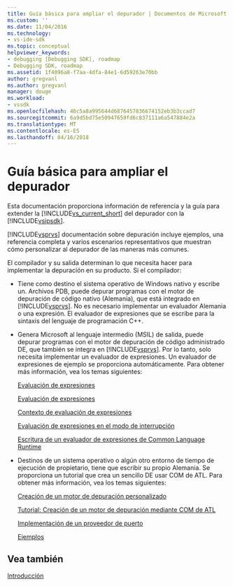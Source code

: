 ```yaml
---
title: Guía básica para ampliar el depurador | Documentos de Microsoft
ms.custom: ''
ms.date: 11/04/2016
ms.technology:
- vs-ide-sdk
ms.topic: conceptual
helpviewer_keywords:
- debugging [Debugging SDK], roadmap
- Debugging SDK, roadmap
ms.assetid: 1f4096a8-f7aa-4dfa-84e1-6d59263e70bb
author: gregvanl
ms.author: gregvanl
manager: douge
ms.workload:
- vssdk
ms.openlocfilehash: 46c5a8a995644d6876457836674152eb3b3ccad7
ms.sourcegitcommit: 6a9d5bd75e50947659fd6c837111a6a547884e2a
ms.translationtype: MT
ms.contentlocale: es-ES
ms.lasthandoff: 04/16/2018
---
```

# <a name="roadmap-for-extending-the-debugger"></a>Guía básica para ampliar el depurador
Esta documentación proporciona información de referencia y la guía para extender la [!INCLUDE[vs_current_short](../../code-quality/includes/vs_current_short_md.md)] del depurador con la [!INCLUDE[vsipsdk](../../extensibility/includes/vsipsdk_md.md)].  
  
 [!INCLUDE[vsprvs](../../code-quality/includes/vsprvs_md.md)] documentación sobre depuración incluye ejemplos, una referencia completa y varios escenarios representativos que muestran cómo personalizar al depurador de las maneras más comunes.  
  
 El compilador y su salida determinan lo que necesita hacer para implementar la depuración en su producto. Si el compilador:  
  
-   Tiene como destino el sistema operativo de Windows nativo y escribe un. Archivos PDB, puede depurar programas con el motor de depuración de código nativo (Alemania), que está integrado en [!INCLUDE[vsprvs](../../code-quality/includes/vsprvs_md.md)]. No es necesario implementar un evaluador Alemania o una expresión. El evaluador de expresiones que se escribe para la sintaxis del lenguaje de programación C++.  
  
-   Genera Microsoft al lenguaje intermedio (MSIL) de salida, puede depurar programas con el motor de depuración de código administrado DE, que también se integra en [!INCLUDE[vsprvs](../../code-quality/includes/vsprvs_md.md)]. Por lo tanto, solo necesita implementar un evaluador de expresiones. Un evaluador de expresiones de ejemplo se proporciona automáticamente. Para obtener más información, vea los temas siguientes:  
  
     [Evaluación de expresiones](../../extensibility/debugger/expression-evaluation-visual-studio-debugging-sdk.md)  
  
     [Evaluación de expresiones](../../extensibility/debugger/evaluating-expressions.md)  
  
     [Contexto de evaluación de expresiones](../../extensibility/debugger/expression-evaluation-context.md)  
  
     [Evaluación de expresiones en el modo de interrupción](../../extensibility/debugger/expression-evaluation-in-break-mode.md)  
  
     [Escritura de un evaluador de expresiones de Common Language Runtime](../../extensibility/debugger/writing-a-common-language-runtime-expression-evaluator.md)  
  
-   Destinos de un sistema operativo o algún otro entorno de tiempo de ejecución de propietario, tiene que escribir su propio Alemania. Se proporciona un tutorial que crea un sencillo DE usar COM de ATL. Para obtener más información, vea los temas siguientes:  
  
     [Creación de un motor de depuración personalizado](../../extensibility/debugger/creating-a-custom-debug-engine.md)  
  
     [Tutorial: Creación de un motor de depuración mediante COM de ATL](http://msdn.microsoft.com/en-us/9097b71e-1fe7-48f7-bc00-009e25940c24)  
  
     [Implementación de un proveedor de puerto](../../extensibility/debugger/implementing-a-port-supplier.md)  
  
     [Ejemplos](../../extensibility/debugger/visual-studio-debugging-samples.md)  
  
## <a name="see-also"></a>Vea también  
 [Introducción](../../extensibility/debugger/getting-started-with-debugger-extensibility.md)